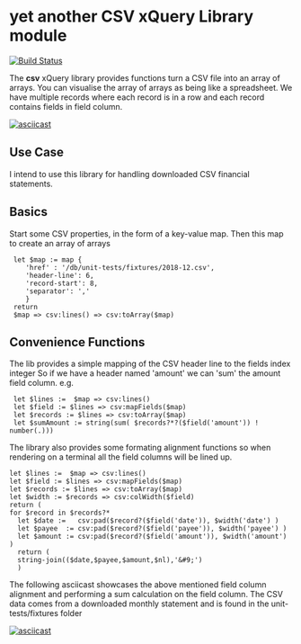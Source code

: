# yet another CSV xQuery Library module

[![Build Status](https://travis-ci.org/grantmacken/csv.svg?branch=master)](https://travis-ci.org/grantmacken/csv)

The <b>csv</b> xQuery library provides functions turn a CSV file into an array of
arrays. You can visualise the array of arrays as being like a spreadsheet.
We have multiple records where each record is in a row and each record contains fields in field column.

[![asciicast](https://asciinema.org/a/232587.svg)](https://asciinema.org/a/232587)

## Use Case

I intend to use this library for handling downloaded CSV financial statements. 

## Basics

Start some CSV properties, 
in the form of a key-value map. 
Then this map to create an array of arrays

```
 let $map := map { 
    'href' : '/db/unit-tests/fixtures/2018-12.csv', 
    'header-line': 6,
    'record-start': 8,
    'separator': ','
    } 
 return
 $map => csv:lines() => csv:toArray($map)
```

## Convenience Functions

The lib provides a simple mapping of the CSV header line to the fields index integer
So if we have a header named 'amount' we can 'sum' the amount field column.
e.g.

```
 let $lines :=  $map => csv:lines()
 let $field := $lines => csv:mapFields($map)
 let $records := $lines => csv:toArray($map)
 let $sumAmount := string(sum( $records?*?($field('amount')) ! number(.)))
```

The library also provides some formating alignment functions so when rendering on a terminal all the field columns will be lined up.

```
let $lines :=  $map => csv:lines()
let $field := $lines => csv:mapFields($map)
let $records := $lines => csv:toArray($map)
let $width := $records => csv:colWidth($field) 
return ( 
for $record in $records?*
  let $date :=   csv:pad($record?($field('date')), $width('date') )
  let $payee  := csv:pad($record?($field('payee')), $width('payee') )
  let $amount := csv:pad($record?($field('amount')), $width('amount') )
  return (
  string-join(($date,$payee,$amount,$nl),'&#9;')
  )
```

The following asciicast showcases the above mentioned field column alignment and 
performing a sum calculation on the field column. 
The CSV data comes from a downloaded monthly statement and is found in the unit-tests/fixtures folder 

[![asciicast](https://asciinema.org/a/232385.svg)](https://asciinema.org/a/232385)






<!-- One Paragraph of project description goes here -->

<!--
[![Build Status](https://travis-ci.org/grantmacken/csv.svg?branch=master)](https://travis-ci.org/grantmacken/oAuth1)
[![GitHub release](https://img.shields.io/github/release/grantmacken/csv/all.svg)](https://gitHub.com/grantmacken/csv/releases/latest)
-->
<!--
# Using This Library

# Example

# Deployment


TODO!

## Built With

* [eXistdb docker image]() - xQuery engine and database

## Versioning

We use [SemVer](http://semver.org/) for versioning. 

[latest release on this repo](https://github.com/grantmacken/csv/releases/latest
-->
<!--
[![GitHub tag](https://img.shields.io/github/tag/grantmacken/csv.svg)](https://gitHub.com/grantmacken/csv/tags/)
-->

<!--
## Contributing

Please read [CONTRIBUTING.md](https://gist.github.com/PurpleBooth/b24679402957c63ec426).
-->
<!--
# TESTS

cast of running tests

Link to travis build
-->
